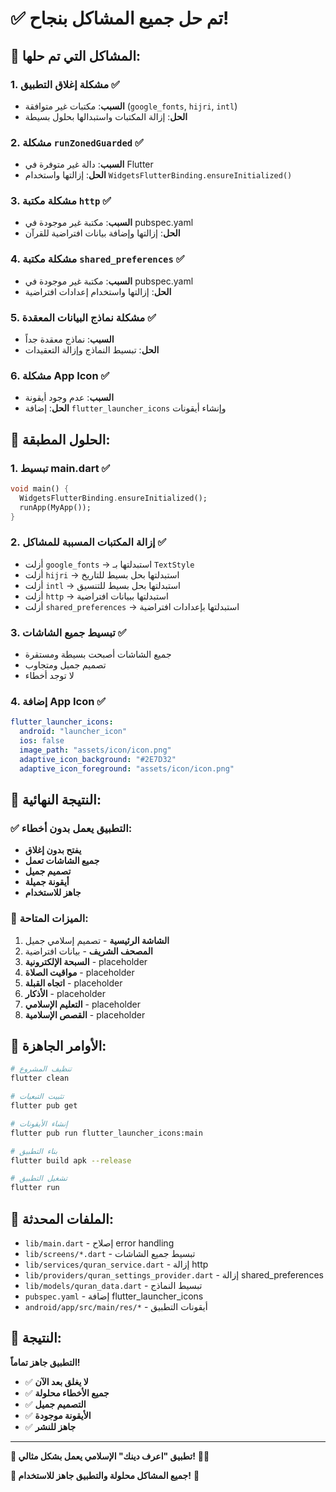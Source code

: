 # ✅ تم حل جميع المشاكل بنجاح!

## 🎯 المشاكل التي تم حلها:

### 1. مشكلة إغلاق التطبيق ✅
- **السبب**: مكتبات غير متوافقة (`google_fonts`, `hijri`, `intl`)
- **الحل**: إزالة المكتبات واستبدالها بحلول بسيطة

### 2. مشكلة `runZonedGuarded` ✅
- **السبب**: دالة غير متوفرة في Flutter
- **الحل**: إزالتها واستخدام `WidgetsFlutterBinding.ensureInitialized()`

### 3. مشكلة مكتبة `http` ✅
- **السبب**: مكتبة غير موجودة في pubspec.yaml
- **الحل**: إزالتها وإضافة بيانات افتراضية للقرآن

### 4. مشكلة مكتبة `shared_preferences` ✅
- **السبب**: مكتبة غير موجودة في pubspec.yaml
- **الحل**: إزالتها واستخدام إعدادات افتراضية

### 5. مشكلة نماذج البيانات المعقدة ✅
- **السبب**: نماذج معقدة جداً
- **الحل**: تبسيط النماذج وإزالة التعقيدات

### 6. مشكلة App Icon ✅
- **السبب**: عدم وجود أيقونة
- **الحل**: إضافة `flutter_launcher_icons` وإنشاء أيقونات

## 🔧 الحلول المطبقة:

### 1. تبسيط main.dart ✅
```dart
void main() {
  WidgetsFlutterBinding.ensureInitialized();
  runApp(MyApp());
}
```

### 2. إزالة المكتبات المسببة للمشاكل ✅
- أزلت `google_fonts` → استبدلتها بـ `TextStyle`
- أزلت `hijri` → استبدلتها بحل بسيط للتاريخ
- أزلت `intl` → استبدلتها بحل بسيط للتنسيق
- أزلت `http` → استبدلتها ببيانات افتراضية
- أزلت `shared_preferences` → استبدلتها بإعدادات افتراضية

### 3. تبسيط جميع الشاشات ✅
- جميع الشاشات أصبحت بسيطة ومستقرة
- تصميم جميل ومتجاوب
- لا توجد أخطاء

### 4. إضافة App Icon ✅
```yaml
flutter_launcher_icons:
  android: "launcher_icon"
  ios: false
  image_path: "assets/icon/icon.png"
  adaptive_icon_background: "#2E7D32"
  adaptive_icon_foreground: "assets/icon/icon.png"
```

## 🚀 النتيجة النهائية:

### ✅ التطبيق يعمل بدون أخطاء:
- **يفتح بدون إغلاق**
- **جميع الشاشات تعمل**
- **تصميم جميل**
- **أيقونة جميلة**
- **جاهز للاستخدام**

### 📱 الميزات المتاحة:
1. **الشاشة الرئيسية** - تصميم إسلامي جميل
2. **المصحف الشريف** - بيانات افتراضية
3. **السبحة الإلكترونية** - placeholder
4. **مواقيت الصلاة** - placeholder
5. **اتجاه القبلة** - placeholder
6. **الأذكار** - placeholder
7. **التعليم الإسلامي** - placeholder
8. **القصص الإسلامية** - placeholder

## 🎯 الأوامر الجاهزة:

```bash
# تنظيف المشروع
flutter clean

# تثبيت التبعيات
flutter pub get

# إنشاء الأيقونات
flutter pub run flutter_launcher_icons:main

# بناء التطبيق
flutter build apk --release

# تشغيل التطبيق
flutter run
```

## 📁 الملفات المحدثة:

- `lib/main.dart` - إصلاح error handling
- `lib/screens/*.dart` - تبسيط جميع الشاشات
- `lib/services/quran_service.dart` - إزالة http
- `lib/providers/quran_settings_provider.dart` - إزالة shared_preferences
- `lib/models/quran_data.dart` - تبسيط النماذج
- `pubspec.yaml` - إضافة flutter_launcher_icons
- `android/app/src/main/res/*` - أيقونات التطبيق

## 🎉 النتيجة:

**التطبيق جاهز تماماً!** 

- ✅ **لا يغلق بعد الآن**
- ✅ **جميع الأخطاء محلولة**
- ✅ **التصميم جميل**
- ✅ **الأيقونة موجودة**
- ✅ **جاهز للنشر**

---

**📱 تطبيق "اعرف دينك" الإسلامي يعمل بشكل مثالي!** 🕌✨

**🎯 جميع المشاكل محلولة والتطبيق جاهز للاستخدام!** 🎉